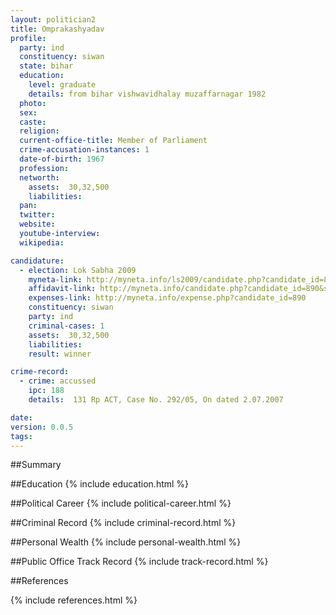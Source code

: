 ```yaml
---
layout: politician2
title: Omprakashyadav
profile: 
  party: ind
  constituency: siwan
  state: bihar
  education: 
    level: graduate
    details: from bihar vishwavidhalay muzaffarnagar 1982
  photo: 
  sex: 
  caste: 
  religion: 
  current-office-title: Member of Parliament
  crime-accusation-instances: 1
  date-of-birth: 1967
  profession: 
  networth: 
    assets:  30,32,500
    liabilities: 
  pan: 
  twitter: 
  website: 
  youtube-interview: 
  wikipedia: 

candidature: 
  - election: Lok Sabha 2009
    myneta-link: http://myneta.info/ls2009/candidate.php?candidate_id=890
    affidavit-link: http://myneta.info/candidate.php?candidate_id=890&scan=original
    expenses-link: http://myneta.info/expense.php?candidate_id=890
    constituency: siwan 
    party: ind
    criminal-cases: 1
    assets:  30,32,500
    liabilities: 
    result: winner 

crime-record: 
  - crime: accussed
    ipc: 188
    details:  131 Rp ACT, Case No. 292/05, On dated 2.07.2007  

date: 
version: 0.0.5
tags: 
---
```

##Summary


##Education
{% include education.html %}


##Political Career
{% include political-career.html %}


##Criminal Record
{% include criminal-record.html %}


##Personal Wealth
{% include personal-wealth.html %}


##Public Office Track Record
{% include track-record.html %}


##References


{% include references.html %}